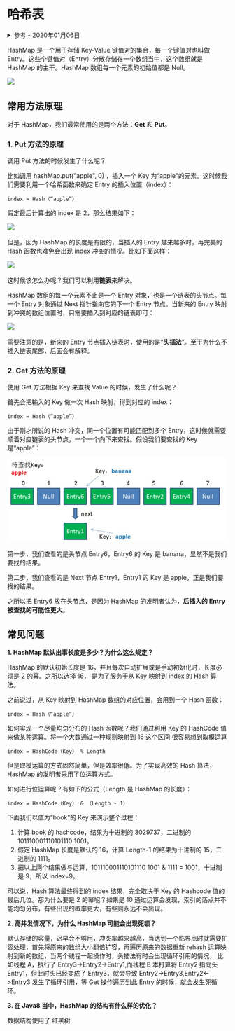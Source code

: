 # 哈希表

<details>
<summary>参考 - 2020年01月06日</summary>

- [漫画：什么是 HashMap？](https://zhuanlan.zhihu.com/p/31610616)

</details>

HashMap 是一个用于存储 Key-Value 键值对的集合，每一个键值对也叫做 Entry。这些个键值对（Entry）分散存储在一个数组当中，这个数组就是 HashMap 的主干。HashMap 数组每一个元素的初始值都是 Null。

![](https://pic1.zhimg.com/80/v2-9ca7e8eb5ecf7a7c2e45f90177d785f0_hd.jpg)

## 常用方法原理

对于 HashMap，我们最常使用的是两个方法：**Get** 和 **Put**。

### 1. Put 方法的原理

调用 Put 方法的时候发生了什么呢？

比如调用 hashMap.put("apple", 0) ，插入一个 Key 为“apple"的元素。这时候我们需要利用一个哈希函数来确定 Entry 的插入位置（index）：

`index = Hash（“apple”）`

假定最后计算出的 index 是 2，那么结果如下：

![](https://pic2.zhimg.com/80/v2-f50984206aae3ccf1c92c12c0c0f0329_hd.jpg)

但是，因为 HashMap 的长度是有限的，当插入的 Entry 越来越多时，再完美的 Hash 函数也难免会出现 index 冲突的情况。比如下面这样：

![](https://pic4.zhimg.com/80/v2-3dde167de3deaa02ea6d002d47fdfea7_hd.jpg)

这时候该怎么办呢？我们可以利用**链表**来解决。

HashMap 数组的每一个元素不止是一个 Entry 对象，也是一个链表的头节点。每一个 Entry 对象通过 Next 指针指向它的下一个 Entry 节点。当新来的 Entry 映射到冲突的数组位置时，只需要插入到对应的链表即可：

![](https://pic1.zhimg.com/80/v2-89b55c75205cfb87f8bbd21f27d846dc_hd.jpg)

需要注意的是，新来的 Entry 节点插入链表时，使用的是“**头插法**”。至于为什么不插入链表尾部，后面会有解释。

### 2. Get 方法的原理

使用 Get 方法根据 Key 来查找 Value 的时候，发生了什么呢？

首先会把输入的 Key 做一次 Hash 映射，得到对应的 index：

`index = Hash（“apple”）`

由于刚才所说的 Hash 冲突，同一个位置有可能匹配到多个 Entry，这时候就需要顺着对应链表的头节点，一个一个向下来查找。假设我们要查找的 Key 是“apple”：

![](img/hashmap4.jpg)

第一步，我们查看的是头节点 Entry6，Entry6 的 Key 是 banana，显然不是我们要找的结果。

第二步，我们查看的是 Next 节点 Entry1，Entry1 的 Key 是 apple，正是我们要找的结果。

之所以把 Entry6 放在头节点，是因为 HashMap 的发明者认为，**后插入的 Entry 被查找的可能性更大**。

## 常见问题

**1. HashMap 默认出事长度是多少？为什么这么规定？**

HashMap 的默认初始长度是 16，并且每次自动扩展或是手动初始化时，长度必须是 2 的幂。之所以选择 16， 是为了服务于从 Key 映射到 index 的 Hash 算法。

之前说过，从 Key 映射到 HashMap 数组的对应位置，会用到一个 Hash 函数：

`index = Hash（“apple”）`

如何实现一个尽量均匀分布的 Hash 函数呢？我们通过利用 Key 的 HashCode 值来做某种运算。将一个大数通过一种规则映射到 16 这个区间 很容易想到取模运算

`index = HashCode（Key） % Length`

但是取模运算的方式固然简单，但是效率很低。为了实现高效的 Hash 算法，HashMap 的发明者采用了位运算方式。

如何进行位运算呢？有如下的公式（Length 是 HashMap 的长度）：

`index = HashCode（Key） & （Length - 1）`

下面我们以值为“book”的 Key 来演示整个过程：

1.  计算 book 的 hashcode，结果为十进制的 3029737，二进制的 101110001110101110 1001。
2.  假定 HashMap 长度是默认的 16，计算 Length-1 的结果为十进制的 15，二进制的 1111。
3.  把以上两个结果做与运算，101110001110101110 1001 & 1111 = 1001，十进制是 9，所以 index=9。

可以说，Hash 算法最终得到的 index 结果，完全取决于 Key 的 Hashcode 值的最后几位。那为什么要是 2 的幂呢？如果是 10 通过运算会发现，索引的落点并不能均匀分布，有些出现的概率更大，有些则永远不会出现。

**2. 高并发情况下，为什么 HashMap 可能会出现死锁？**

默认存储的容量，迟早会不够用，冲突率越来越高，当达到一个临界点时就需要扩容处理，首先将原来的数组大小翻倍扩容，再遍历原来的数据重新 rehash 运算映射到新的数组，当两个线程一起操作时，头插法有时会出现循环引用的情况，
比如线程 A，执行了 Entry3->Entry2->Entry1,而线程 B 本打算将 Entry2 指向头 Entry1，但此时头已经变成了 Entry3，就会导致 Entry2->Entry3,Entry2<->Entry3 发生了循环引用，等 Get 操作遍历到此 Entry 的时候，就会发生死循环。

**3. 在 Java8 当中，HashMap 的结构有什么样的优化？**

数据结构使用了 红黑树
